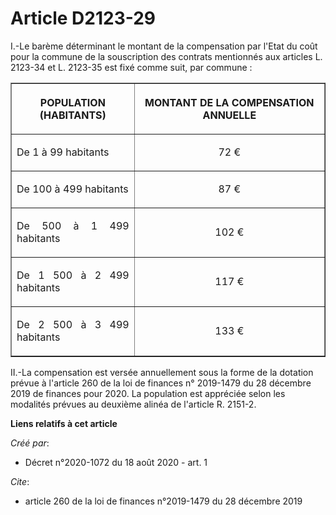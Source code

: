 # Article D2123-29

I.-Le barème déterminant le montant de la compensation par l'Etat du coût pour la commune de la souscription des contrats
mentionnés aux articles L. 2123-34 et L. 2123-35 est fixé comme suit, par commune :

<table border="1">
  <tbody>
    <tr>
      <th>

POPULATION (HABITANTS)</th>
      <th>

MONTANT DE LA COMPENSATION ANNUELLE</th>
    </tr>
    <tr>
      <td align="justify">

De 1 à 99 habitants</td>
      <td align="center">

72 €</td>
    </tr>
    <tr>
      <td align="justify">

De 100 à 499 habitants</td>
      <td align="center">

87 €</td>
    </tr>
    <tr>
      <td align="justify">

De 500 à 1 499 habitants</td>
      <td align="center">

102 €</td>
    </tr>
    <tr>
      <td align="justify">

De 1 500 à 2 499 habitants</td>
      <td align="center">

117 €</td>
    </tr>
    <tr>
      <td align="justify">

De 2 500 à 3 499 habitants</td>
      <td align="center">

133 €</td>
    </tr>
  </tbody>
</table>

II.-La compensation est versée annuellement sous la forme de la dotation prévue à l'article 260 de la loi de finances n°
2019-1479 du 28 décembre 2019 de finances pour 2020. La population est appréciée selon les modalités prévues au deuxième
alinéa de l'article R. 2151-2.

**Liens relatifs à cet article**

_Créé par_:

  - Décret n°2020-1072 du 18 août 2020 - art. 1

_Cite_:

  - article 260 de la loi de finances n°2019-1479 du 28 décembre 2019
